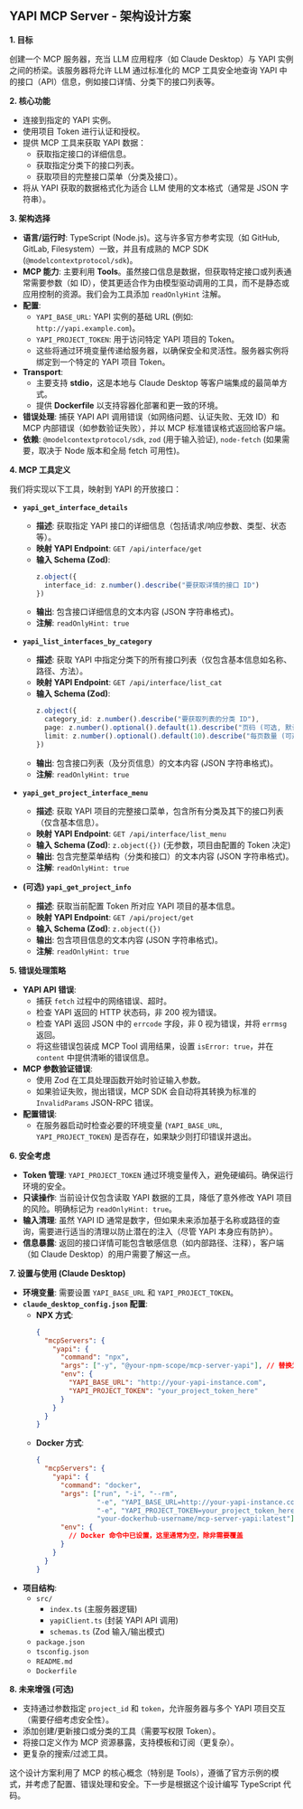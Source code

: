 ## YAPI MCP Server - 架构设计方案

**1. 目标**

创建一个 MCP 服务器，充当 LLM 应用程序（如 Claude Desktop）与 YAPI 实例之间的桥梁。该服务器将允许 LLM 通过标准化的 MCP 工具安全地查询 YAPI 中的接口（API）信息，例如接口详情、分类下的接口列表等。

**2. 核心功能**

*   连接到指定的 YAPI 实例。
*   使用项目 Token 进行认证和授权。
*   提供 MCP 工具来获取 YAPI 数据：
    *   获取指定接口的详细信息。
    *   获取指定分类下的接口列表。
    *   获取项目的完整接口菜单（分类及接口）。
*   将从 YAPI 获取的数据格式化为适合 LLM 使用的文本格式（通常是 JSON 字符串）。

**3. 架构选择**

*   **语言/运行时**: TypeScript (Node.js)。这与许多官方参考实现（如 GitHub, GitLab, Filesystem）一致，并且有成熟的 MCP SDK (`@modelcontextprotocol/sdk`)。
*   **MCP 能力**: 主要利用 **Tools**。虽然接口信息是数据，但获取特定接口或列表通常需要参数（如 ID），使其更适合作为由模型驱动调用的工具，而不是静态或应用控制的资源。我们会为工具添加 `readOnlyHint` 注解。
*   **配置**:
    *   `YAPI_BASE_URL`: YAPI 实例的基础 URL (例如: `http://yapi.example.com`)。
    *   `YAPI_PROJECT_TOKEN`: 用于访问特定 YAPI 项目的 Token。
    *   这些将通过环境变量传递给服务器，以确保安全和灵活性。服务器实例将绑定到一个特定的 YAPI 项目 Token。
*   **Transport**:
    *   主要支持 **stdio**，这是本地与 Claude Desktop 等客户端集成的最简单方式。
    *   提供 **Dockerfile** 以支持容器化部署和更一致的环境。
*   **错误处理**: 捕获 YAPI API 调用错误（如网络问题、认证失败、无效 ID）和 MCP 内部错误（如参数验证失败），并以 MCP 标准错误格式返回给客户端。
*   **依赖**: `@modelcontextprotocol/sdk`, `zod` (用于输入验证), `node-fetch` (如果需要，取决于 Node 版本和全局 fetch 可用性)。

**4. MCP 工具定义**

我们将实现以下工具，映射到 YAPI 的开放接口：

*   **`yapi_get_interface_details`**
    *   **描述**: 获取指定 YAPI 接口的详细信息（包括请求/响应参数、类型、状态等）。
    *   **映射 YAPI Endpoint**: `GET /api/interface/get`
    *   **输入 Schema (Zod)**:
        ```typescript
        z.object({
          interface_id: z.number().describe("要获取详情的接口 ID")
        })
        ```
    *   **输出**: 包含接口详细信息的文本内容 (JSON 字符串格式)。
    *   **注解**: `readOnlyHint: true`

*   **`yapi_list_interfaces_by_category`**
    *   **描述**: 获取 YAPI 中指定分类下的所有接口列表（仅包含基本信息如名称、路径、方法）。
    *   **映射 YAPI Endpoint**: `GET /api/interface/list_cat`
    *   **输入 Schema (Zod)**:
        ```typescript
        z.object({
          category_id: z.number().describe("要获取列表的分类 ID"),
          page: z.number().optional().default(1).describe("页码 (可选, 默认为 1)"),
          limit: z.number().optional().default(10).describe("每页数量 (可选, 默认为 10)")
        })
        ```
    *   **输出**: 包含接口列表（及分页信息）的文本内容 (JSON 字符串格式)。
    *   **注解**: `readOnlyHint: true`

*   **`yapi_get_project_interface_menu`**
    *   **描述**: 获取 YAPI 项目的完整接口菜单，包含所有分类及其下的接口列表（仅含基本信息）。
    *   **映射 YAPI Endpoint**: `GET /api/interface/list_menu`
    *   **输入 Schema (Zod)**: `z.object({})` (无参数，项目由配置的 Token 决定)
    *   **输出**: 包含完整菜单结构（分类和接口）的文本内容 (JSON 字符串格式)。
    *   **注解**: `readOnlyHint: true`

*   **(可选) `yapi_get_project_info`**
    *   **描述**: 获取当前配置 Token 所对应 YAPI 项目的基本信息。
    *   **映射 YAPI Endpoint**: `GET /api/project/get`
    *   **输入 Schema (Zod)**: `z.object({})`
    *   **输出**: 包含项目信息的文本内容 (JSON 字符串格式)。
    *   **注解**: `readOnlyHint: true`

**5. 错误处理策略**

*   **YAPI API 错误**:
    *   捕获 `fetch` 过程中的网络错误、超时。
    *   检查 YAPI 返回的 HTTP 状态码，非 200 视为错误。
    *   检查 YAPI 返回 JSON 中的 `errcode` 字段，非 0 视为错误，并将 `errmsg` 返回。
    *   将这些错误包装成 MCP Tool 调用结果，设置 `isError: true`，并在 `content` 中提供清晰的错误信息。
*   **MCP 参数验证错误**:
    *   使用 Zod 在工具处理函数开始时验证输入参数。
    *   如果验证失败，抛出错误，MCP SDK 会自动将其转换为标准的 `InvalidParams` JSON-RPC 错误。
*   **配置错误**:
    *   在服务器启动时检查必要的环境变量 (`YAPI_BASE_URL`, `YAPI_PROJECT_TOKEN`) 是否存在，如果缺少则打印错误并退出。

**6. 安全考虑**

*   **Token 管理**: `YAPI_PROJECT_TOKEN` 通过环境变量传入，避免硬编码。确保运行环境的安全。
*   **只读操作**: 当前设计仅包含读取 YAPI 数据的工具，降低了意外修改 YAPI 项目的风险。明确标记为 `readOnlyHint: true`。
*   **输入清理**: 虽然 YAPI ID 通常是数字，但如果未来添加基于名称或路径的查询，需要进行适当的清理以防止潜在的注入（尽管 YAPI 本身应有防护）。
*   **信息暴露**: 返回的接口详情可能包含敏感信息（如内部路径、注释），客户端（如 Claude Desktop）的用户需要了解这一点。

**7. 设置与使用 (Claude Desktop)**

*   **环境变量**: 需要设置 `YAPI_BASE_URL` 和 `YAPI_PROJECT_TOKEN`。
*   **`claude_desktop_config.json` 配置**:
    *   **NPX 方式**:
        ```json
        {
          "mcpServers": {
            "yapi": {
              "command": "npx",
              "args": ["-y", "@your-npm-scope/mcp-server-yapi"], // 替换为实际发布的包名
              "env": {
                "YAPI_BASE_URL": "http://your-yapi-instance.com",
                "YAPI_PROJECT_TOKEN": "your_project_token_here"
              }
            }
          }
        }
        ```
    *   **Docker 方式**:
        ```json
        {
          "mcpServers": {
            "yapi": {
              "command": "docker",
              "args": ["run", "-i", "--rm",
                       "-e", "YAPI_BASE_URL=http://your-yapi-instance.com",
                       "-e", "YAPI_PROJECT_TOKEN=your_project_token_here",
                       "your-dockerhub-username/mcp-server-yapi:latest"], // 替换为实际镜像名
              "env": {
                // Docker 命令中已设置，这里通常为空，除非需要覆盖
              }
            }
          }
        }
        ```
*   **项目结构**:
    *   `src/`
        *   `index.ts` (主服务器逻辑)
        *   `yapiClient.ts` (封装 YAPI API 调用)
        *   `schemas.ts` (Zod 输入/输出模式)
    *   `package.json`
    *   `tsconfig.json`
    *   `README.md`
    *   `Dockerfile`

**8. 未来增强 (可选)**

*   支持通过参数指定 `project_id` 和 `token`，允许服务器与多个 YAPI 项目交互（需要仔细考虑安全性）。
*   添加创建/更新接口或分类的工具（需要写权限 Token）。
*   将接口定义作为 MCP 资源暴露，支持模板和订阅（更复杂）。
*   更复杂的搜索/过滤工具。

这个设计方案利用了 MCP 的核心概念（特别是 Tools），遵循了官方示例的模式，并考虑了配置、错误处理和安全。下一步是根据这个设计编写 TypeScript 代码。